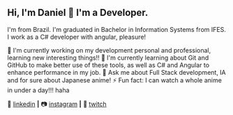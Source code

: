 ## Hi, I'm Daniel 👋 I'm a Developer.

I'm from Brazil.
I'm graduated in Bachelor in Information Systems from IFES.
I work as a C# developer with angular, pleasure!

🔭 I'm currently working on my development personal and professional, learning new interesting things!!
🧠 I'm currently learning about Git and GitHub to make better use of these tools, as well as C# and Angular to enhance performance in my job.
💬 Ask me about Full Stack development, IA and for sure about Japanese anime!
⚡ Fun fact: I can watch a whole anime in under a day!!! haha

👔 [linkedin][linkedin] **|** 
📷 [instagram][instagram] **|** 
🎥 [twitch][twitch]

[linkedin]: https://linkedin.com/in/daniel-com%C3%A9rio-92b271150
[instagram]: https://instagram.com/comeriodaniel
[twitch]: https://twitch.tv/tensodemais
